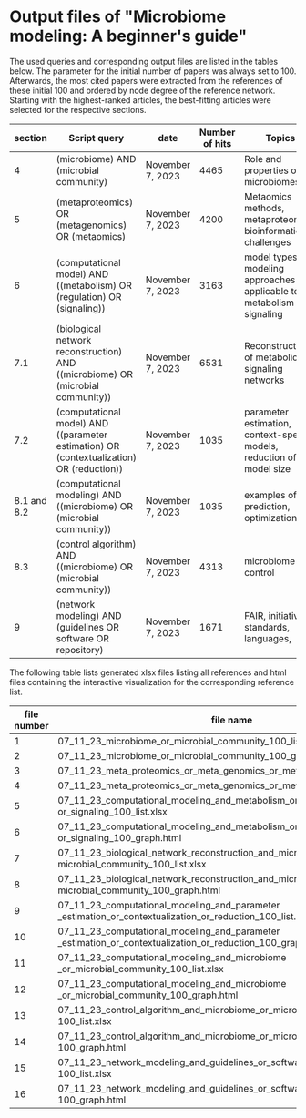 # Output files of "Microbiome modeling: A beginner's guide"

The used queries and corresponding output files are listed in the tables below. The parameter for the initial number of papers was always set to 100. Afterwards, the most cited papers were extracted from the references of these initial 100 and ordered by node degree of the reference network. Starting with the highest-ranked articles, the best-fitting articles were selected for the respective sections.

| section     | Script query                                                                             | date             | Number of hits | Topics                                                                  | File numbers |
| ----------- | ---------------------------------------------------------------------------------------- | ---------------- | -------------- | ----------------------------------------------------------------------- | ------------ |
| 4           | (microbiome) AND (microbial community)                                                   | November 7, 2023 | 4465           | Role and properties of microbiomes                                      | 1, 2         |
| 5           | (metaproteomics) OR (metagenomics) OR (metaomics)                                        | November 7, 2023 | 4200           | Metaomics methods, metaproteomics, bioinformatic challenges             | 3, 4         |
| 6           | (computational model) AND ((metabolism) OR (regulation) OR (signaling))                  | November 7, 2023 | 3163           | model types, modeling approaches applicable to metabolism and signaling | 5, 6         |
| 7.1         | (biological network reconstruction) AND ((microbiome) OR (microbial community))          | November 7, 2023 | 6531           | Reconstruction of metabolic and signaling networks                      | 7, 8         |
| 7.2         | (computational model) AND ((parameter estimation) OR (contextualization) OR (reduction)) | November 7, 2023 | 1035           | parameter estimation, context-specific models, reduction of model size  | 9, 10        |
| 8.1 and 8.2 | (computational modeling) AND ((microbiome) OR (microbial community))                     | November 7, 2023 | 1035           | examples of prediction, optimization                                    | 11, 12       |
| 8.3         | (control algorithm) AND ((microbiome) OR (microbial community))                          | November 7, 2023 | 4313           | microbiome control                                                      | 13, 14       |
| 9           | (network modeling) AND (guidelines OR software OR repository)                            | November 7, 2023 | 1671           | FAIR, initiatives, standards, languages,                                | 15, 16       |

The following table lists generated xlsx files listing all references and html files containing the interactive visualization for the corresponding reference list.

| file number | file name                                                                                                   |
| ----------- | ----------------------------------------------------------------------------------------------------------- |
| 1           | 07_11_23_microbiome_or_microbial_community_100_list.xlsx                                                    |
| 2           | 07_11_23_microbiome_or_microbial_community_100_graph.html                                                   |
| 3           | 07_11_23_meta_proteomics_or_meta_genomics_or_meta_omics_100_list.xlsx                                       |
| 4           | 07_11_23_meta_proteomics_or_meta_genomics_or_meta_omics_100_graph.html                                      |
| 5           | 07_11_23_computational_modeling_and_metabolism_or_regulation\_ or_signaling_100_list.xlsx                   |
| 6           | 07_11_23_computational_modeling_and_metabolism_or_regulation\_ or_signaling_100_graph.html                  |
| 7           | 07_11_23_biological_network_reconstruction_and_microbiome_or\_ microbial_community_100_list.xlsx            |
| 8           | 07_11_23_biological_network_reconstruction_and_microbiome_or\_ microbial_community_100_graph.html           |
| 9           | 07_11_23_computational_modeling_and_parameter \_estimation_or_contextualization_or_reduction_100_list.xlsx  |
| 10          | 07_11_23_computational_modeling_and_parameter \_estimation_or_contextualization_or_reduction_100_graph.html |
| 11          | 07_11_23_computational_modeling_and_microbiome \_or_microbial_community_100_list.xlsx                       |
| 12          | 07_11_23_computational_modeling_and_microbiome \_or_microbial_community_100_graph.html                      |
| 13          | 07_11_23_control_algorithm_and_microbiome_or_microbial_community\_ 100_list.xlsx                            |
| 14          | 07_11_23_control_algorithm_and_microbiome_or_microbial_community\_ 100_graph.html                           |
| 15          | 07_11_23_network_modeling_and_guidelines_or_software_or_repository\_ 100_list.xlsx                          |
| 16          | 07_11_23_network_modeling_and_guidelines_or_software_or_repository\_ 100_graph.html                         |
